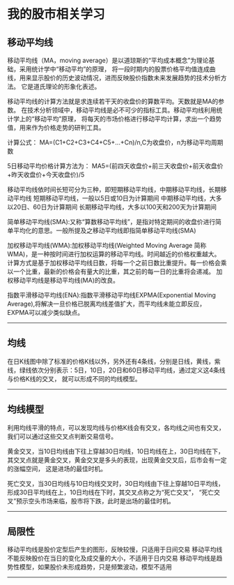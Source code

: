 # 我的股市相关学习

## 移动平均线

移动平均线（MA，moving average）是以道琼斯的“平均成本概念”为理论基础，采用统计学中“移动平均”的原理，
将一段时期内的股票价格平均值连成曲线，用来显示股价的历史波动情况，进而反映股价指数未来发展趋势的技术分析方法。
它是道氏理论的形象化表述。

移动平均线的计算方法就是求连续若干天的收盘价的算数平均。天数就是MA的参数。
在技术分析领域中，移动平均线是必不可少的指标工具。移动平均线利用统计学上的“移动平均”原理，
将每天的市场价格进行移动平均计算，求出一个趋势值，用来作为价格走势的研判工具。

计算公式：
MA=(C1+C2+C3+C4+C5+...+Cn)/n,C为收盘价，n为移动平均周期数

5日移动平均价格计算方法为：
MA5=(前四天收盘价+前三天收盘价+前天收盘价+昨天收盘价+今天收盘价)/5

移动平均线依时间长短可分为三种，即短期移动平均线，中期移动平均线，长期移动平均线
短期移动平均线，一般以5日或10日为计算期间
中期移动平均线，大多以20日、60日为计算期间
长期移动平均线，大多以100天和200天为计算期间

简单移动平均线(SMA):又称“算数移动平均线”，是指对特定期间的收盘价进行简单平均化的意思。一般所提及之移动平均线即指简单移动平均线(SMA)

加权移动平均线(WMA):加权移动平均线(Weighted Moving Average 简称WMA)，是一种按时间进行加权运算的移动平均线。时间越近的价格权重越大。
计算方式是基于加权移动平均线日数，将每一个之前日数比重提升。每一价格会乘以一个比重，最新的价格会有量大的比重，其之前的每一日的比重将会递减。
加权移动平均线是移动平均线(MA)的改良。

指数平滑移动平均线(ENA):指数平滑移动平均线EXPMA(Exponential Moving Average),将解决一旦价格已脱离均线差值扩大，而平均线未能立即反应，EXPMA可以减少类似缺点。

---

## 均线
在日K线图中除了标准的价格K线以外，另外还有4条线，分别是日线，黄线，紫线，绿线依次分别表示：5日，10日，20日和60日移动平均线，通过定义这4条线与价格K线的交叉，
就可以形成不同的均线模型。

---

## 均线模型
利用均线平滑的特点，可以发现均线与价格K线会有交叉，各均线之间也有交叉，我们可以通过这些交叉点判断交易信号。

黄金交叉，当10日均线由下往上穿越30日均线，10日均线在上，30日均线在下，其交叉点就是黄金交叉，黄金交叉是多头的表现，出现黄金交叉后，后市会有一定的涨幅空间，
这是进场的最佳时机。

死亡交叉，当30日均线与10日均线交叉时，30日均线由下往上穿越10日平均线，形成30日平均线在上，10日均线在下时，其交叉点称之为“死亡交叉”，
“死亡交叉”预示空头市场来临，股市将下跌，此时是出场的最佳时机。

---

## 局限性
移动平均线是股价定型后产生的图形，反映较慢，只适用于日间交易
移动平均线不能反映股价在当日的变化及成交量的大小，不适用于日内交易
移动平均线是趋势性模型，如果股价未形成趋势，只是频繁波动，模型不适用

---